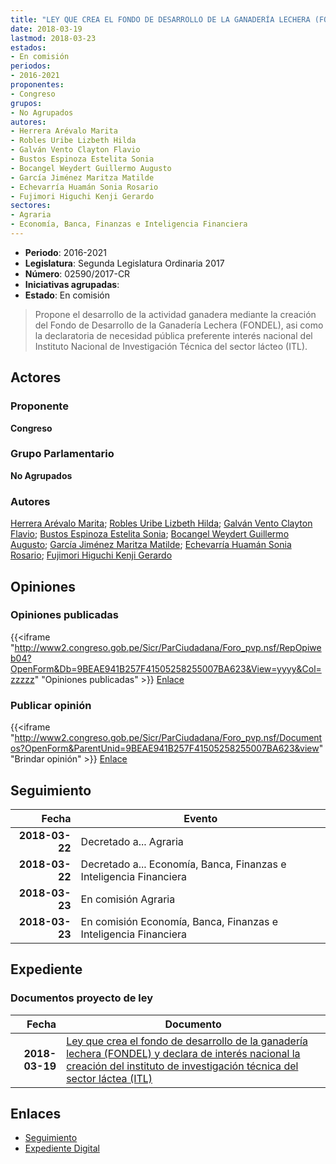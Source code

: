 ```yaml
---
title: "LEY QUE CREA EL FONDO DE DESARROLLO DE LA GANADERÍA LECHERA (FONDEL) Y DECLARA DE INTERÉS NACIONAL LA CREACIÓN DEL INSTITUTO DE INVESTIGACIÓN TÉCNICA DEL SECTOR LÁCTEO (ITL)"
date: 2018-03-19
lastmod: 2018-03-23
estados:
- En comisión
periodos:
- 2016-2021
proponentes:
- Congreso
grupos:
- No Agrupados
autores:
- Herrera Arévalo Marita
- Robles Uribe Lizbeth Hilda
- Galván Vento Clayton Flavio
- Bustos Espinoza Estelita Sonia
- Bocangel Weydert Guillermo Augusto
- García Jiménez Maritza Matilde
- Echevarría Huamán Sonia Rosario
- Fujimori Higuchi Kenji Gerardo
sectores:
- Agraria
- Economía, Banca, Finanzas e Inteligencia Financiera
---
```

- **Periodo**: 2016-2021
- **Legislatura**: Segunda Legislatura Ordinaria 2017
- **Número**: 02590/2017-CR
- **Iniciativas agrupadas**: 
- **Estado**: En comisión

> Propone el desarrollo de la actividad ganadera mediante la creación del Fondo de Desarrollo de la Ganadería Lechera (FONDEL), asi como la declaratoria de necesidad pública preferente interés nacional del Instituto Nacional de Investigación Técnica del sector lácteo (ITL).


## Actores

### Proponente

**Congreso**

### Grupo Parlamentario

**No Agrupados**

### Autores

[Herrera Arévalo Marita](mailto:mailto:mherrera@congreso.gob.pe); [Robles Uribe Lizbeth Hilda](mailto:mailto:lroblesu@congreso.gob.pe); [Galván Vento Clayton Flavio](mailto:mailto:cgalvan@congreso.gob.pe); [Bustos Espinoza Estelita Sonia](mailto:mailto:ebustos@congreso.gob.pe); [Bocangel Weydert Guillermo Augusto](mailto:mailto:gbocangel@congreso.gob.pe); [García Jiménez Maritza Matilde](mailto:mailto:mgarciaj@congreso.gob.pe); [Echevarría Huamán Sonia Rosario](mailto:mailto:sechevarria@congreso.gob.pe); [Fujimori Higuchi Kenji Gerardo](mailto:mailto:kfujimorih@congreso.gob.pe)

## Opiniones

### Opiniones publicadas

{{<iframe "http://www2.congreso.gob.pe/Sicr/ParCiudadana/Foro_pvp.nsf/RepOpiweb04?OpenForm&Db=9BEAE941B257F41505258255007BA623&View=yyyy&Col=zzzzz" "Opiniones publicadas" >}}
[Enlace](http://www2.congreso.gob.pe/Sicr/ParCiudadana/Foro_pvp.nsf/RepOpiweb04?OpenForm&Db=9BEAE941B257F41505258255007BA623&View=yyyy&Col=zzzzz)

### Publicar opinión

{{<iframe "http://www2.congreso.gob.pe/Sicr/ParCiudadana/Foro_pvp.nsf/Documentos?OpenForm&ParentUnid=9BEAE941B257F41505258255007BA623&view" "Brindar opinión" >}}
[Enlace](http://www2.congreso.gob.pe/Sicr/ParCiudadana/Foro_pvp.nsf/Documentos?OpenForm&ParentUnid=9BEAE941B257F41505258255007BA623&view)


## Seguimiento

| Fecha | Evento |
|------:|--------|
| **2018-03-22** | Decretado a... Agraria |
| **2018-03-22** | Decretado a... Economía, Banca, Finanzas e Inteligencia Financiera |
| **2018-03-23** | En comisión Agraria |
| **2018-03-23** | En comisión Economía, Banca, Finanzas e Inteligencia Financiera |

## Expediente

### Documentos proyecto de ley

| Fecha | Documento |
|------:|-----------|
| **2018-03-19** | [Ley que crea el fondo de desarrollo de la ganadería lechera (FONDEL) y declara de interés nacional la creación del instituto de investigación técnica del sector láctea (ITL)](http://www.leyes.congreso.gob.pe/Documentos/2016_2021/Proyectos_de_Ley_y_de_Resoluciones_Legislativas/PL0259020180319.pdf) |

## Enlaces

- [Seguimiento](http://www2.congreso.gob.pe/Sicr/TraDocEstProc/CLProLey2016.nsf/f7fff46988ca05b1052578e100829cc7/82885fcf01b5d7f205258255007eecbd?OpenDocument)
- [Expediente Digital](http://www2.congreso.gob.pe/Sicr/TraDocEstProc/CLProLey2016.nsf/f7fff46988ca05b1052578e100829cc7/82885fcf01b5d7f205258255007eecbd?OpenDocument&Click=05257FB7005EB655.eb71d0cf91d8294e05256cdf006b5706/$Body/0.1C6C)


